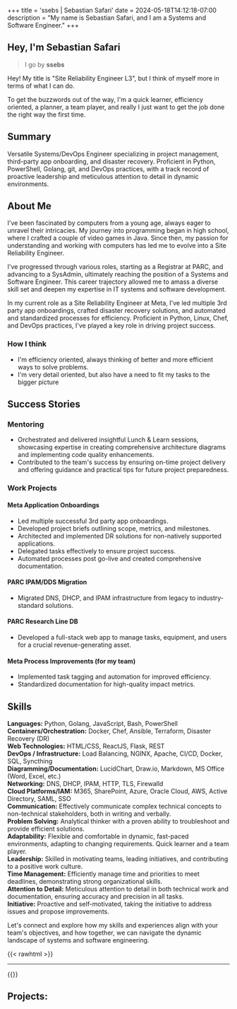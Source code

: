 +++
title = 'ssebs | Sebastian Safari'
date = 2024-05-18T14:12:18-07:00
description = "My name is Sebastian Safari, and I am a Systems and Software Engineer."
+++



## Hey, I'm Sebastian Safari
> I go by **ssebs**

Hey! My title is "Site Reliability Engineer L3", but I think of myself more in terms of what I can do.  
       
To get the buzzwords out of the way, I'm a quick learner, efficiency oriented, a planner, a team player, and really I just want to get the job done the right way the first time.
        

## Summary

Versatile Systems/DevOps Engineer specializing in project management, third-party app onboarding, and disaster recovery. Proficient in Python, PowerShell, Golang, git, and DevOps practices, with a track record of proactive leadership and meticulous attention to detail in dynamic environments.


## About Me

I've been fascinated by computers from a young age, always eager to unravel their intricacies. My journey into programming began in high school, where I crafted a couple of video games in Java. Since then, my passion for understanding and working with computers has led me to evolve into a Site Reliability Engineer.

I've progressed through various roles, starting as a Registrar at PARC, and advancing to a SysAdmin, ultimately reaching the position of a Systems and Software Engineer. This career trajectory allowed me to amass a diverse skill set and deepen my expertise in IT systems and software development.

In my current role as a Site Reliability Engineer at Meta, I've led multiple 3rd party app onboardings, crafted disaster recovery solutions, and automated and standardized processes for efficiency. Proficient in Python, Linux, Chef, and DevOps practices, I've played a key role in driving project success.

### How I think 
- I'm efficiency oriented, always thinking of better and more efficient ways to solve problems.
- I'm very detail oriented, but also have a need to fit my tasks to the bigger picture


## Success Stories

### Mentoring
- Orchestrated and delivered insightful Lunch & Learn sessions, showcasing expertise in creating comprehensive architecture diagrams and implementing code quality enhancements.
- Contributed to the team's success by ensuring on-time project delivery and offering guidance and practical tips for future project preparedness.

### Work Projects
#### Meta Application Onboardings
- Led multiple successful 3rd party app onboardings.
- Developed project briefs outlining scope, metrics, and milestones.
- Architected and implemented DR solutions for non-natively supported applications.
- Delegated tasks effectively to ensure project success.
- Automated processes post go-live and created comprehensive documentation.

#### PARC IPAM/DDS Migration
- Migrated DNS, DHCP, and IPAM infrastructure from legacy to industry-standard solutions.

#### PARC Research Line DB
- Developed a full-stack web app to manage tasks, equipment, and users for a crucial revenue-generating asset.

#### Meta Process Improvements (for my team)
- Implemented task tagging and automation for improved efficiency.
- Standardized documentation for high-quality impact metrics.


## Skills

**Languages:** Python, Golang, JavaScript, Bash, PowerShell  
**Containers/Orchestration:** Docker, Chef, Ansible, Terraform, Disaster Recovery (DR)  
**Web Technologies:** HTML/CSS, ReactJS, Flask, REST  
**DevOps / Infrastructure:** Load Balancing, NGINX, Apache, CI/CD, Docker, SQL, Syncthing  
**Diagramming/Documentation:** LucidChart, Draw.io, Markdown, MS Office (Word, Excel, etc.)  
**Networking:** DNS, DHCP, IPAM, HTTP, TLS, Firewalld  
**Cloud Platforms/IAM:** M365, SharePoint, Azure, Oracle Cloud, AWS, Active Directory, SAML, SSO  
**Communication:** Effectively communicate complex technical concepts to non-technical stakeholders, both in writing and verbally.  
**Problem Solving:** Analytical thinker with a proven ability to troubleshoot and provide efficient solutions.  
**Adaptability:** Flexible and comfortable in dynamic, fast-paced environments, adapting to changing requirements. Quick learner and a team player.  
**Leadership:** Skilled in motivating teams, leading initiatives, and contributing to a positive work culture.  
**Time Management:** Efficiently manage time and priorities to meet deadlines, demonstrating strong organizational skills.  
**Attention to Detail:** Meticulous attention to detail in both technical work and documentation, ensuring accuracy and precision in all tasks.  
**Initiative:** Proactive and self-motivated, taking the initiative to address issues and propose improvements.

Let's connect and explore how my skills and experiences align with your team's objectives, and how together, we can navigate the dynamic landscape of systems and software engineering.


{{< rawhtml >}}
<hr/>
{{</ rawhtml >}}

<!-- 
{{< blueSection >}}
### Background
I've been fascinated by computers from a young age, always eager to unravel their intricacies. My journey into programming began in high school, where I crafted a couple of video games in Java. Since then, my passion for understanding and working with computers has led me to evolve into a Site Reliability Engineer.

I've progressed through various roles, starting as a Registrar at PARC, and advancing to a SysAdmin, ultimately reaching the position of a Systems and Software Engineer. This career trajectory allowed me to amass a diverse skill set and deepen my expertise in IT systems and software development.

{{</ blueSection >}}
{{< spacer 16>}}
{{< blueSection >}}

### What I've done
I've led multiple 3rd party app onboardings in my SRE role at Meta, crafted disaster recovery solutions, and automated and standardized processes for efficiency. Proficient in Python, Linux, Chef, and DevOps practices, I've played a key role in driving project success.

{{</ blueSection >}}
{{< spacer 16>}}
{{< blueSection >}}

### What's next
Let's connect and explore how my skills and experiences align with your team's objectives, and how together, we can navigate the dynamic landscape of systems and software engineering.

{{</ blueSection >}}
{{< spacer 16>}} -->

## Projects: